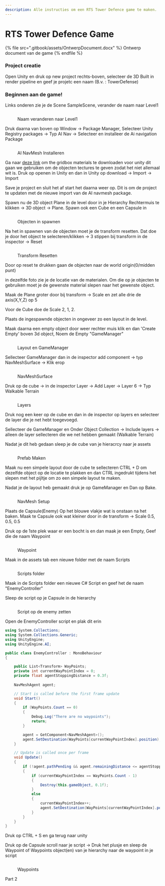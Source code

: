 ```yaml
---
description: Alle instructies om een RTS Tower Defence game te maken.
---
```


# RTS Tower Defence Game

{% file src=".gitbook/assets/OntwerpDocument.docx" %}
Ontwerp document van de game
{% endfile %}

### Project creatie

Open Unity en druk op new project rechts-boven, selecteer de 3D Built in render pipeline en geef je projetc een naam (B.v. : TowerDefense)



### Beginnen aan de game!

Links onderen zie je de Scene SampleScene, verander de naam naar Level1

<figure><img src=".gitbook/assets/image_2024-05-06_235622611.png" alt=""><figcaption><p>Naam veranderen naar Level1</p></figcaption></figure>



Druk daarna van boven op Window -> Package Manager, Selecteer Unity Registry packages -> Typ AI Nav -> Selecteer en installeer de Ai navigation Package

<figure><img src=".gitbook/assets/image_2024-05-07_000708325.png" alt=""><figcaption><p>AI NavMesh Installeren</p></figcaption></figure>

Ga naar [deze link](https://assetstore.unity.com/packages/2d/textures-materials/gridbox-prototype-materials-129127) om the gridbox materials te downloaden voor unity dit gaan we gebruiken om de objecten tectures te geven zodat het niet allemaal wit is. Druk op openen in Unity en dan in Unity op download -> Import -> Import

Save je project en sluit het af start het daarna weer op. Dit is om de project te updaten met de nieuwe import van de AI navmesh package.



Spawn nu de 3D object Plane in de level door in je Hierarchy Rechtermuis te klikken -> 3D object -> Plane. Spawn ook een Cube en een Capsule in



<figure><img src=".gitbook/assets/NVIDIA_Overlay_q14cV3u2gn.png" alt=""><figcaption><p>Objecten in spawnen</p></figcaption></figure>

Na het in spawnen van de objecten moet je de transform resetten. Dat doe je door het object te selecteren/klikken -> 3 stippen bij transform in de inspector -> Reset



<figure><img src=".gitbook/assets/NVIDIA_Overlay_GlT2vNXIqe.png" alt=""><figcaption><p>Transform Resetten</p></figcaption></figure>

Door op reset te drukken gaan de objecten naar de world origin(0/midden punt)

in dezelfde foto zie je de locatie van de materialen. Om die op je objecten te gebruiken moet je de gewenste material slepen naar het gewenste object.



Maak de Plane groter door bij transform -> Scale en zet alle drie de axis(X,Y,Z) op 5

Voor de Cube doe de Scale 2, 1, 2.



Plaats de ingespawnde objecten in ongeveer zo een layout in de level.

Maak daarna een empty object door weer rechter muis klik en dan 'Create Empty' boven 3d object, Noem de Empty "GameManager"



<figure><img src=".gitbook/assets/NVIDIA_Overlay_Y5uwukQA77.png" alt=""><figcaption><p>Layout en GameManager</p></figcaption></figure>

Sellecteer GameManager dan in de inspector add component -> typ NavMeshSurface -> Klik erop

<figure><img src=".gitbook/assets/NVIDIA_Overlay_MhOsTQGFuf.png" alt=""><figcaption><p>NavMeshSurface</p></figcaption></figure>

Druk op de cube -> in de inspector Layer -> Add Layer -> Layer 6 -> Typ Walkable Terrain

<figure><img src=".gitbook/assets/image.png" alt=""><figcaption><p>Layers</p></figcaption></figure>

Druk nog een keer op de cube en dan in de inspector op layers en selecteer de layer die je net hebt toegevoegd.

Sellecteer de GameManager en Onder Object Collection -> Include layers -> alleen de layer sellecteren die we net hebben gemaakt (Walkable Terrain)

Nadat je dit heb gedaan sleep je de cube van je hieracrcy naar je assets

<figure><img src=".gitbook/assets/image (1).png" alt=""><figcaption><p>Prefab Maken</p></figcaption></figure>

Maak nu een simpele layout door de cube te sellecteren CTRL + D om dezelfde object op de locatie te plakken en dan CTRL ingedrukt tijdens het slepen met het pijltje om zo een simpele layout te maken.

Nadat je de layout heb gemaakt druk je op GameManager en Dan op Bake.

<figure><img src=".gitbook/assets/image (2).png" alt=""><figcaption><p>NavMesh Setup</p></figcaption></figure>

Plaats de Capsule(Enemy) Op het blouwe vlakje wat is onstaan na het baken. Maak te Capsule ook wat kleiner door in de transform -> Scale 0.5, 0.5, 0.5



Druk op de 1ste plek waar er een bocht is en dan maak je een Empty, Geef die de naam Waypoint

<figure><img src=".gitbook/assets/image (3).png" alt=""><figcaption><p>Waypoint</p></figcaption></figure>



Maak in de assets tab een nieuwe folder met de naam Scripts

<figure><img src=".gitbook/assets/image (4).png" alt=""><figcaption><p>Scripts folder</p></figcaption></figure>



Maak in de Scripts folder een nieuwe C# Script en geef het de naam "EnemyController"

Sleep de script op je Capsule in de hierarchy

<figure><img src=".gitbook/assets/image (6).png" alt=""><figcaption><p>Script op de enemy zetten</p></figcaption></figure>



Open de EnemyController script en plak dit erin

```csharp
using System.Collections;
using System.Collections.Generic;
using UnityEngine;
using UnityEngine.AI;

public class EnemyController : MonoBehaviour
{

    public List<Transform> WayPoints;
    private int currentWayPointIndex = 0;
    private float agentStoppingDistance = 0.3f;
    
    NavMeshAgent agent;

    // Start is called before the first frame update
    void Start()
    {
        if (WayPoints.Count == 0)
        {
            Debug.Log("There are no waypoints");
            return;
        }

        agent = GetComponent<NavMeshAgent>();
        agent.SetDestination(WayPoints[currentWayPointIndex].position);
    }

    // Update is called once per frame
    void Update()
    {
        if (!agent.pathPending && agent.remainingDistance <= agentStoppingDistance)
        {
            if (currentWayPointIndex == WayPoints.Count - 1)
            {
                Destroy(this.gameObject, 0.1f);
            }
            else
            {
                currentWayPointIndex++;
                agent.SetDestination(WayPoints[currentWayPointIndex].position);
            }
        }
    }
}

```

Druk op CTRL + S en ga terug naar unity

Druk op de Capsule scroll naar je script -> Druk het plusje en sleep de Waypoint of Waypoints object(en) van je hierarchy naar de waypoint in je script

<figure><img src=".gitbook/assets/image (8).png" alt=""><figcaption><p>Waypoints</p></figcaption></figure>

Part 2


